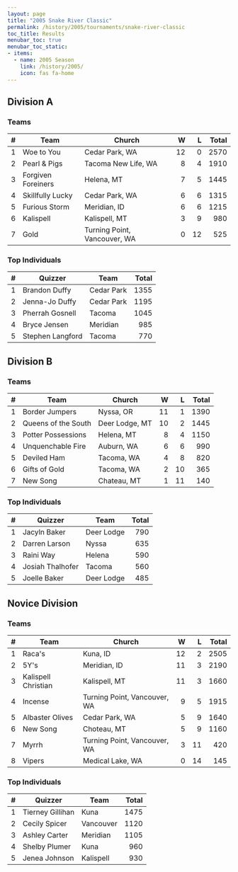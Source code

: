 ```yaml
---
layout: page
title: "2005 Snake River Classic"
permalink: /history/2005/tournaments/snake-river-classic
toc_title: Results
menubar_toc: true
menubar_toc_static:
- items:
  - name: 2005 Season
    link: /history/2005/
    icon: fas fa-home
---
```


## Division A

### Teams

|    # | Team               | Church                       |    W |    L | Total |
| ---: | ------------------ | ---------------------------- | ---: | ---: | ----: |
|    1 | Woe to You         | Cedar Park, WA               |   12 |    0 |  2570 |
|    2 | Pearl & Pigs       | Tacoma New Life, WA          |    8 |    4 |  1910 |
|    3 | Forgiven Foreiners | Helena, MT                   |    7 |    5 |  1445 |
|    4 | Skillfully Lucky   | Cedar Park, WA               |    6 |    6 |  1315 |
|    5 | Furious Storm      | Meridian, ID                 |    6 |    6 |  1215 |
|    6 | Kalispell          | Kalispell, MT                |    3 |    9 |   980 |
|    7 | Gold               | Turning Point, Vancouver, WA |    0 |   12 |   525 |

### Top Individuals

|    # | Quizzer          | Team       | Total |
| ---: | ---------------- | ---------- | ----: |
|    1 | Brandon Duffy    | Cedar Park |  1355 |
|    2 | Jenna-Jo Duffy   | Cedar Park |  1195 |
|    3 | Pherrah Gosnell  | Tacoma     |  1045 |
|    4 | Bryce Jensen     | Meridian   |   985 |
|    5 | Stephen Langford | Tacoma     |   770 |

## Division B

### Teams

|    # | Team                | Church         |    W |    L | Total |
| ---: | ------------------- | -------------- | ---: | ---: | ----: |
|    1 | Border Jumpers      | Nyssa, OR      |   11 |    1 |  1390 |
|    2 | Queens of the South | Deer Lodge, MT |   10 |    2 |  1445 |
|    3 | Potter Possessions  | Helena, MT     |    8 |    4 |  1150 |
|    4 | Unquenchable Fire   | Auburn, WA     |    6 |    6 |   990 |
|    5 | Deviled Ham         | Tacoma, WA     |    4 |    8 |   820 |
|    6 | Gifts of Gold       | Tacoma, WA     |    2 |   10 |   365 |
|    7 | New Song            | Chateau, MT    |    1 |   11 |   140 |

### Top Individuals

|    # | Quizzer          | Team       | Total |
| ---: | ---------------- | ---------- | ----: |
|    1 | Jacyln Baker     | Deer Lodge |   790 |
|    2 | Darren Larson    | Nyssa      |   635 |
|    3 | Raini Way        | Helena     |   590 |
|    4 | Josiah Thalhofer | Tacoma     |   560 |
|    5 | Joelle Baker     | Deer Lodge |   485 |

## Novice Division

### Teams

|    # | Team                | Church                       |    W |    L | Total |
| ---: | ------------------- | ---------------------------- | ---: | ---: | ----: |
|    1 | Raca's              | Kuna, ID                     |   12 |    2 |  2505 |
|    2 | 5Y's                | Meridian, ID                 |   11 |    3 |  2190 |
|    3 | Kalispell Christian | Kalispell, MT                |   11 |    3 |  1660 |
|    4 | Incense             | Turning Point, Vancouver, WA |    9 |    5 |  1915 |
|    5 | Albaster Olives     | Cedar Park, WA               |    5 |    9 |  1640 |
|    6 | New Song            | Choteau, MT                  |    5 |    9 |  1160 |
|    7 | Myrrh               | Turning Point, Vancouver, WA |    3 |   11 |   420 |
|    8 | Vipers              | Medical Lake, WA             |    0 |   14 |   145 |

### Top Individuals

|    # | Quizzer          | Team      | Total |
| ---: | ---------------- | --------- | ----: |
|    1 | Tierney Gillihan | Kuna      |  1475 |
|    2 | Cecily Spicer    | Vancouver |  1120 |
|    3 | Ashley Carter    | Meridian  |  1105 |
|    4 | Shelby Plumer    | Kuna      |   960 |
|    5 | Jenea Johnson    | Kalispell |   930 |


